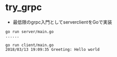 # try_grpc

* 最低限のgrpc入門としてserverclientをGoで実装


```
go run server/main.go
......

go run client/main.go
2018/03/13 19:09:35 Greeting: Hello world
```
